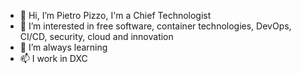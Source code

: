 - 👋 Hi, I’m Pietro Pizzo, I'm a Chief Technologist
- 👀 I’m interested in free software, container technologies, DevOps, CI/CD, security, cloud and innovation
- 🌱 I’m always learning
- 📫 I work in DXC

<!---
- 💞️ I’m looking to collaborate on ...
- 📫 How to reach me ...

pizzop/pizzop is a ✨ special ✨ repository because its `README.md` (this file) appears on your GitHub profile.
You can click the Preview link to take a look at your changes.
--->
